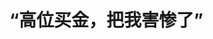<!DOCTYPE html>
<html lang="zh-CN">

<head>
    
<title>“高位买金，把我害惨了”_腾讯新闻</title>
<meta name="keywords" content="黄金,贵金属,国际金价,黄金价格,黄金期货,高位">
<meta name="description" content="今年以来，黄金总是重复以两种方式登上热搜：大涨与大跌。      尤其进入5月，这种趋势更为明显，屡创历史新高的金价开启了波动更为剧烈的过山车模式。过去两周内，国际金价逐渐跌破每盎司3500美元、3....">
<meta name="author" content="腾讯网">
<meta name="copyright" content="Copyright 1998 - 2025 Tencent. All Rights Reserved">
<meta property="og:type" content="news" />

<meta property="og:title" content="“高位买金，把我害惨了”_腾讯新闻" />
<meta property="og:description" content="今年以来，黄金总是重复以两种方式登上热搜：大涨与大跌。      尤其进入5月，这种趋势更为明显，屡创历史新高的金价开启了波动更为剧烈的过山车模式。过去两周内，国际金价逐渐跌破每盎司3500美元、3...." />
<meta property="og:url" content="https://news.qq.com/rain/a/20250527A04M0700" />
<meta property="og:image" content="https://inews.gtimg.com/news_ls/OIADRuTykvfiy-e-pLRYGTRbzkL2b-OG4hkf20PJPVsnEAA_640330/0" />
<meta property="article:author" content="中国新闻周刊" />
<meta property="article:published_time" content="2025-05-27 12:32:04" />
<meta property="category" content="finance" />

<meta name="baidu-site-verification" content="jJeIJ5X7pP" />
    <meta charset="utf-8" />
<meta http-equiv="X-UA-Compatible" content="IE=Edge" />
<meta name="viewport" content="width=device-width, initial-scale=1, shrink-to-fit=no" />
<link rel="dns-prefetch" href="mat1.gtimg.com">
<link rel="dns-prefetch" href="i.news.qq.com">
<link rel="shortcut icon" href="https://mat1.gtimg.com/qqcdn/qqindex2021/favicon.ico">
<script nomodule="true" src="https://mat1.gtimg.com/qqcdn/qqindex2021/common-static/20240515201444/core3-37-1.min.js"></script>
<script>
  try {
    if (!window.IntersectionObserver) {
      var observerScript = document.createElement('script');
      observerScript.src = "https://mat1.gtimg.com/qqcdn/qqindex2021/common-static/20241024141058/intersection-observer-polyfill.js";
      document.head.appendChild(observerScript);
    }
  } catch (error) {}
</script>

<script>
  try {
    if (!Element.prototype.scrollTo) {
      var scrollScript = document.createElement('script');
      scrollScript.src = "https://mat1.gtimg.com/qqcdn/qqindex2021/common-static/20241025153001/scroll-behavior-polyfill.js";
      document.head.appendChild(scrollScript);
    }
  } catch (error) {}
</script>
<script>
  try {
    if ('scrollRestoration' in window.history) {
      window.history.scrollRestoration = 'manual';
    }
    window.isPcClient = Boolean(window.electron) && (
      window.navigator.userAgent.indexOf('pc-client') > 0 ||
      window.navigator.userAgent.indexOf('TencentNews') > 0
    );
  } catch {}
</script>
<script>
  try {
    if (window.isPcClient) {
      var bodyStyle = document.createElement('style');
      bodyStyle.innerText = 'body{ zoom: 0.95 }';
      document.head.appendChild(bodyStyle);
    }
  } catch {}
</script>
<script>
  window.DATA = {"url":"https://view.inews.qq.com/a/20250527A04M0700","article_id":"20250527A04M0700","article_type":"0","title":"“高位买金，把我害惨了”","desc":"今年以来，黄金总是重复以两种方式登上热搜：大涨与大跌。      尤其进入5月，这种趋势更为明显，屡创历史新高的金价开启了波动更为剧烈的过山车模式。过去两周内，国际金价逐渐跌破每盎司3500美元、3....","iNewsRecommendLevel":1,"abstract":"今年以来，黄金总是重复以两种方式登上热搜：大涨与大跌。      尤其进入5月，这种趋势更为明显，屡创历史新高的金价开启了波动更为剧烈的过山车模式。过去两周内，国际金价逐渐跌破每盎司3500美元、3....","catalog1":"finance","ad_channel_sign":"finance","introduction":"","media":"中国新闻周刊","media_id":"5069188","pubtime":"2025-05-27 12:32:04","comment_id":"8415230415","political":0,"cmsId":"20250527A04M0700","cms_id":"20250527A04M0700","closeAllAd":0,"closeAllFavorite":false,"originContent":{"directory":{"ai_list":null,"enable":2,"list":null},"key_points_show":["今年以来，黄金价格波动剧烈，屡创历史新高，引发投资者热议。","4月份金价连创新高后，市场进入震荡期，部分投资者高位买金被套牢。","专家分析认为，黄金剧烈波动主要源于利多与利空因素之间的结构性矛盾和市场情绪的放大作用。","尽管短期金价承压，但中长期来看，黄金仍为高性价比的配置资产。","专家建议投资者以资产配置视角构建多元投资组合，合理分配黄金比例，注意仓位管理。"],"text":"\u003cdiv class=\"rich_media_content\"\u003e\u003c!--NO_AD_ERROR_5_1--\u003e\u003cp style=\"background-color: rgb(255, 255, 255); margin-bottom: 24px; margin-left: 0px; margin-right: 0px; margin-top: 0px; min-height: 1em; padding: 0px; text-align: justify\"\u003e\u003cspan style=\"letter-spacing: 0.544px\"\u003e\u003cspan style=\"font-size: 15px\"\u003e\u003cspan style=\"color: rgba(0, 0, 0, 0.9)\"\u003e\u003cspan style=\"background-color: rgb(255, 255, 255)\"\u003e今年以来，黄金总是重复以两种方式登上热搜：大涨与大跌。\u003c/span\u003e\u003c/span\u003e\u003c/span\u003e\u003c/span\u003e\u003c/p\u003e\u003cp style=\"background-color: rgb(255, 255, 255); margin-bottom: 24px; margin-left: 0px; margin-right: 0px; margin-top: 0px; min-height: 1em; padding: 0px; text-align: justify\"\u003e\u003cspan style=\"letter-spacing: 0.544px\"\u003e\u003cspan style=\"font-size: 15px\"\u003e\u003cspan style=\"color: rgba(0, 0, 0, 0.9)\"\u003e\u003cspan style=\"background-color: rgb(255, 255, 255)\"\u003e尤其进入5月，这种趋势更为明显，屡创历史新高的金价开启了波动更为剧烈的过山车模式。过去两周内，国际金价逐渐跌破每盎司3500美元、3400美元和3300美元关口。曾经一夜之间靠黄金“赚翻”的投资者，经此震荡纷纷感叹“亏麻了”。\u003c/span\u003e\u003c/span\u003e\u003c/span\u003e\u003c/span\u003e\u003c!--NO_AD_0--\u003e\u003c!--EOP_0--\u003e\u003c/p\u003e\u003c!--PARAGRAPH_0--\u003e\u003cp style=\"background-color: rgb(255, 255, 255); margin-bottom: 24px; margin-left: 0px; margin-right: 0px; margin-top: 0px; min-height: 1em; padding: 0px; text-align: justify\"\u003e\u003cspan style=\"letter-spacing: 0.544px\"\u003e\u003cspan style=\"font-size: 15px\"\u003e\u003cspan style=\"color: rgba(0, 0, 0, 0.9)\"\u003e\u003cspan style=\"background-color: rgb(255, 255, 255)\"\u003e而最近几天，黄金再次强势，5月21日国际金价再度飙涨突破3350美元/盎司，为5月9日以来首次。之后几日，金价震荡反复争夺3300美元关口。5月27日，最新国际金价暂报3349.58美元/盎司。\u003c/span\u003e\u003c/span\u003e\u003c/span\u003e\u003c/span\u003e\u003c/p\u003e\u003cp style=\"background-color: rgb(255, 255, 255); margin-bottom: 24px; margin-left: 0px; margin-right: 0px; margin-top: 0px; min-height: 1em; padding: 0px; text-align: justify\"\u003e\u003cspan style=\"letter-spacing: 0.544px\"\u003e\u003cspan style=\"font-size: 15px\"\u003e\u003cspan style=\"color: rgba(0, 0, 0, 0.9)\"\u003e\u003cspan style=\"background-color: rgb(255, 255, 255)\"\u003e剧震的黄金，还能再涨回来吗？\u003c/span\u003e\u003c/span\u003e\u003c/span\u003e\u003c/span\u003e\u003c/p\u003e\u003csection style=\"background-color: rgb(255, 255, 255); color: rgba(0, 0, 0, 0.9); font-size: 17px; letter-spacing: 0.544px; margin: 0px; max-width: 100%; outline: 0px; padding: 0px; text-align: center\" data-exeditor-arbitrary-box=\"image-box\"\u003e\u003c!--IMG_0--\u003e\u003c/section\u003e\u003cp style=\"background-color: rgb(255, 255, 255); margin-bottom: 24px; margin-left: 0px; margin-right: 0px; margin-top: 0px; min-height: 1em; padding: 0px; text-align: center\"\u003e\u003cspan style=\"letter-spacing: 0.544px\"\u003e\u003cspan style=\"font-size: 12px\"\u003e\u003cspan style=\"color: rgb(136, 136, 136)\"\u003e\u003cspan style=\"background-color: rgb(255, 255, 255)\"\u003e图/图虫创意\u003c/span\u003e\u003c/span\u003e\u003c/span\u003e\u003c/span\u003e\u003c/p\u003e\u003cp style=\"background-color: rgb(255, 255, 255); margin-bottom: 24px; margin-left: 0px; margin-right: 0px; margin-top: 0px; min-height: 1em; padding: 0px; text-align: center\"\u003e\u003cspan style=\"letter-spacing: 0.544px\"\u003e\u003cspan style=\"font-size: 17px\"\u003e\u003cstrong\u003e\u003cspan style=\"color: rgb(7, 59, 109)\"\u003e\u003cspan style=\"background-color: rgb(255, 255, 255)\"\u003e避险变风险，有人亏麻了\u003c/span\u003e\u003c/span\u003e\u003c/strong\u003e\u003c/span\u003e\u003c/span\u003e\u003c/p\u003e\u003cp style=\"background-color: rgb(255, 255, 255); margin-bottom: 24px; margin-left: 0px; margin-right: 0px; margin-top: 0px; min-height: 1em; padding: 0px; text-align: justify\"\u003e\u003cspan style=\"letter-spacing: 0.544px\"\u003e\u003cspan style=\"font-size: 15px\"\u003e\u003cspan style=\"color: rgba(0, 0, 0, 0.9)\"\u003e\u003cspan style=\"background-color: rgb(255, 255, 255)\"\u003e“怎么也没想到，在黄金最热时追高，却被套牢了。”\u003c/span\u003e\u003c/span\u003e\u003c/span\u003e\u003c/span\u003e\u003c/p\u003e\u003cp style=\"background-color: rgb(255, 255, 255); margin-bottom: 24px; margin-left: 0px; margin-right: 0px; margin-top: 0px; min-height: 1em; padding: 0px; text-align: justify\"\u003e\u003cspan style=\"letter-spacing: 0.544px\"\u003e\u003cspan style=\"font-size: 15px\"\u003e\u003cspan style=\"color: rgba(0, 0, 0, 0.9)\"\u003e\u003cspan style=\"background-color: rgb(255, 255, 255)\"\u003e李成从去年3月“黄金热”行情启动时开始投资黄金，见证了黄金市场一步步走向大热的全过程。这期间，他有过530元/克买入、610元/克卖出，以及740元/克买入、790元/克卖出的两笔收益还算不错的黄金交易。\u003c/span\u003e\u003c/span\u003e\u003c/span\u003e\u003c/span\u003e\u003c!--NO_AD_1--\u003e\u003c!--EOP_1--\u003e\u003c/p\u003e\u003c!--PARAGRAPH_1--\u003e\u003cp style=\"background-color: rgb(255, 255, 255); margin-bottom: 24px; margin-left: 0px; margin-right: 0px; margin-top: 0px; min-height: 1em; padding: 0px; text-align: justify\"\u003e\u003cspan style=\"letter-spacing: 0.544px\"\u003e\u003cspan style=\"font-size: 15px\"\u003e\u003cspan style=\"color: rgba(0, 0, 0, 0.9)\"\u003e\u003cspan style=\"background-color: rgb(255, 255, 255)\"\u003e而4月份金价连创新高的疯狂，吸引了众多高位入场或加仓的投资者。本来还在犹豫观望的李成，眼瞅着4月20日以来黄金接连冲高，自己也跟着上头了。\u003c/span\u003e\u003c/span\u003e\u003c/span\u003e\u003c/span\u003e\u003c/p\u003e\u003cp style=\"background-color: rgb(255, 255, 255); margin-bottom: 24px; margin-left: 0px; margin-right: 0px; margin-top: 0px; min-height: 1em; padding: 0px; text-align: justify\"\u003e\u003cspan style=\"letter-spacing: 0.544px\"\u003e\u003cspan style=\"font-size: 15px\"\u003e\u003cspan style=\"color: rgba(0, 0, 0, 0.9)\"\u003e\u003cspan style=\"background-color: rgb(255, 255, 255)\"\u003e最后，国际金价突破3500美元/盎司的消息“推”了他一把，李成以840元/克的价格在某银行购入了100克积存金产品。\u003c/span\u003e\u003c/span\u003e\u003c/span\u003e\u003c/span\u003e\u003c/p\u003e\u003cp style=\"background-color: rgb(255, 255, 255); margin-bottom: 24px; margin-left: 0px; margin-right: 0px; margin-top: 0px; min-height: 1em; padding: 0px; text-align: justify\"\u003e\u003cspan style=\"letter-spacing: 0.544px\"\u003e\u003cspan style=\"font-size: 15px\"\u003e\u003cspan style=\"color: rgba(0, 0, 0, 0.9)\"\u003e\u003cspan style=\"background-color: rgb(255, 255, 255)\"\u003e本来期待在行情最热之时再次大赚一笔的李成，却怎么也没想到高点加仓黄金可能成为他2025年以来最后悔的一个决定。\u003c/span\u003e\u003c/span\u003e\u003c/span\u003e\u003c/span\u003e\u003c/p\u003e\u003cp style=\"background-color: rgb(255, 255, 255); margin-bottom: 24px; margin-left: 0px; margin-right: 0px; margin-top: 0px; min-height: 1em; padding: 0px; text-align: justify\"\u003e\u003cspan style=\"letter-spacing: 0.544px\"\u003e\u003cspan style=\"font-size: 15px\"\u003e\u003cspan style=\"color: rgba(0, 0, 0, 0.9)\"\u003e\u003cspan style=\"background-color: rgb(255, 255, 255)\"\u003e4月22日，国际金价突破3500美元/盎司关口、沪金期货突破822元/克之后，便开始了胶着的震荡期。5月7日，金价开启下跌通道。5月12日、14日接连跳水，两日跌幅均超2%。5月14日晚，现货黄金向下跌破3180美元/盎司，创4月15日以来的新低。\u003c/span\u003e\u003c/span\u003e\u003c/span\u003e\u003c/span\u003e\u003c!--NO_AD_2--\u003e\u003c!--EOP_2--\u003e\u003c/p\u003e\u003c!--PARAGRAPH_2--\u003e\u003cp style=\"background-color: rgb(255, 255, 255); margin-bottom: 24px; margin-left: 0px; margin-right: 0px; margin-top: 0px; min-height: 1em; padding: 0px; text-align: justify\"\u003e\u003cspan style=\"letter-spacing: 0.544px\"\u003e\u003cspan style=\"font-size: 15px\"\u003e\u003cspan style=\"color: rgba(0, 0, 0, 0.9)\"\u003e\u003cspan style=\"background-color: rgb(255, 255, 255)\"\u003e这意味着，国际金价的回撤幅度一度超过了11%。\u003c/span\u003e\u003c/span\u003e\u003c/span\u003e\u003c/span\u003e\u003c/p\u003e\u003csection style=\"background-color: rgb(255, 255, 255); color: rgba(0, 0, 0, 0.9); font-size: 17px; letter-spacing: 0.544px; margin: 0px; max-width: 100%; outline: 0px; padding: 0px; text-align: center\" data-exeditor-arbitrary-box=\"image-box\"\u003e\u003c!--IMG_1--\u003e\u003c/section\u003e\u003cp style=\"background-color: rgb(255, 255, 255); margin-bottom: 24px; margin-left: 0px; margin-right: 0px; margin-top: 0px; min-height: 1em; padding: 0px; text-align: center\"\u003e\u003cspan style=\"letter-spacing: 0.544px\"\u003e\u003cspan style=\"font-size: 12px\"\u003e\u003cspan style=\"color: rgb(136, 136, 136)\"\u003e\u003cspan style=\"background-color: rgb(255, 255, 255)\"\u003e不到一个月，沪金期货跌幅近100元。图/上海黄金交易所\u003c/span\u003e\u003c/span\u003e\u003c/span\u003e\u003c/span\u003e\u003c/p\u003e\u003cp style=\"background-color: rgb(255, 255, 255); margin-bottom: 24px; margin-left: 0px; margin-right: 0px; margin-top: 0px; min-height: 1em; padding: 0px; text-align: justify\"\u003e\u003cspan style=\"letter-spacing: 0.544px\"\u003e\u003cspan style=\"font-size: 15px\"\u003e\u003cspan style=\"color: rgba(0, 0, 0, 0.9)\"\u003e\u003cspan style=\"background-color: rgb(255, 255, 255)\"\u003e回顾近两年的金价走势，金价的回调幅度通常稳定在5%～10%的区间。目前，金价从前期高点回撤的幅度已经超过这一历史回调区间的上限。\u003c/span\u003e\u003c/span\u003e\u003c/span\u003e\u003c/span\u003e\u003c/p\u003e\u003cp style=\"background-color: rgb(255, 255, 255); margin-bottom: 24px; margin-left: 0px; margin-right: 0px; margin-top: 0px; min-height: 1em; padding: 0px; text-align: justify\"\u003e\u003cspan style=\"letter-spacing: 0.544px\"\u003e\u003cspan style=\"font-size: 15px\"\u003e\u003cspan style=\"color: rgba(0, 0, 0, 0.9)\"\u003e\u003cspan style=\"background-color: rgb(255, 255, 255)\"\u003e当积存金金价每克从840元跌到750元，李成一下子亏掉了一个月的工资，5月14日成为他自我怀疑的至暗时刻：“重仓黄金之后，每天的心情都像玩跳楼机，高位买金真的把我害惨了。”\u003c/span\u003e\u003c/span\u003e\u003c/span\u003e\u003c/span\u003e\u003c/p\u003e\u003cp style=\"background-color: rgb(255, 255, 255); margin-bottom: 24px; margin-left: 0px; margin-right: 0px; margin-top: 0px; min-height: 1em; padding: 0px; text-align: justify\"\u003e\u003cspan style=\"letter-spacing: 0.544px\"\u003e\u003cspan style=\"font-size: 15px\"\u003e\u003cspan style=\"color: rgba(0, 0, 0, 0.9)\"\u003e\u003cspan style=\"background-color: rgb(255, 255, 255)\"\u003e虽然近日金价有所反弹，但国际金价还在3300美元关口附近反复，李成想要回本仍需等待。\u003c/span\u003e\u003c/span\u003e\u003c/span\u003e\u003c/span\u003e\u003c/p\u003e\u003cp style=\"background-color: rgb(255, 255, 255); margin-bottom: 24px; margin-left: 0px; margin-right: 0px; margin-top: 0px; min-height: 1em; padding: 0px; text-align: justify\"\u003e\u003cspan style=\"letter-spacing: 0.544px\"\u003e\u003cspan style=\"font-size: 15px\"\u003e\u003cspan style=\"color: rgba(0, 0, 0, 0.9)\"\u003e\u003cspan style=\"background-color: rgb(255, 255, 255)\"\u003e2025年4月25日，黄金ETF波动率一度升至2020年以来的93%分位数水平，远超2008年以来的85%分位数水平。\u003c/span\u003e\u003c/span\u003e\u003c/span\u003e\u003c/span\u003e\u003c/p\u003e\u003cp style=\"background-color: rgb(255, 255, 255); margin-bottom: 24px; margin-left: 0px; margin-right: 0px; margin-top: 0px; min-height: 1em; padding: 0px; text-align: justify\"\u003e\u003cspan style=\"letter-spacing: 0.544px\"\u003e\u003cspan style=\"font-size: 15px\"\u003e\u003cspan style=\"color: rgba(0, 0, 0, 0.9)\"\u003e\u003cspan style=\"background-color: rgb(255, 255, 255)\"\u003e这意味着，黄金已经从名义上的“避险资产”，变成了实质上的“风险资产”。\u003c/span\u003e\u003c/span\u003e\u003c/span\u003e\u003c/span\u003e\u003c/p\u003e\u003cp style=\"background-color: rgb(255, 255, 255); margin-bottom: 24px; margin-left: 0px; margin-right: 0px; margin-top: 0px; min-height: 1em; padding: 0px; text-align: center\"\u003e\u003cspan style=\"letter-spacing: 0.544px\"\u003e\u003cspan style=\"font-size: 17px\"\u003e\u003cstrong\u003e\u003cspan style=\"color: rgb(7, 59, 109)\"\u003e\u003cspan style=\"background-color: rgb(255, 255, 255)\"\u003e为何剧震？\u003c/span\u003e\u003c/span\u003e\u003c/strong\u003e\u003c/span\u003e\u003c/span\u003e\u003c/p\u003e\u003cp style=\"background-color: rgb(255, 255, 255); margin-bottom: 24px; margin-left: 0px; margin-right: 0px; margin-top: 0px; min-height: 1em; padding: 0px; text-align: justify\"\u003e\u003cspan style=\"letter-spacing: 0.544px\"\u003e\u003cspan style=\"font-size: 15px\"\u003e\u003cspan style=\"color: rgba(0, 0, 0, 0.9)\"\u003e\u003cspan style=\"background-color: rgb(255, 255, 255)\"\u003e令众多投资者不解的是，如此激烈的黄金振幅几乎见所未见。\u003c/span\u003e\u003c/span\u003e\u003c/span\u003e\u003c/span\u003e\u003c/p\u003e\u003cp style=\"background-color: rgb(255, 255, 255); margin-bottom: 24px; margin-left: 0px; margin-right: 0px; margin-top: 0px; min-height: 1em; padding: 0px; text-align: justify\"\u003e\u003cspan style=\"letter-spacing: 0.544px\"\u003e\u003cspan style=\"font-size: 15px\"\u003e\u003cspan style=\"color: rgba(0, 0, 0, 0.9)\"\u003e\u003cspan style=\"background-color: rgb(255, 255, 255)\"\u003e中国（香港）金融衍生品投资研究院院长王红英告诉中国新闻周刊，近期黄金出现巨大震荡行情，主要源于影响黄金价格的利多与利空因素之间的结构性矛盾，以及市场情绪的放大作用。\u003c/span\u003e\u003c/span\u003e\u003c/span\u003e\u003c/span\u003e\u003c/p\u003e\u003cp style=\"background-color: rgb(255, 255, 255); margin-bottom: 24px; margin-left: 0px; margin-right: 0px; margin-top: 0px; min-height: 1em; padding: 0px; text-align: justify\"\u003e\u003cspan style=\"letter-spacing: 0.544px\"\u003e\u003cspan style=\"font-size: 15px\"\u003e\u003cspan style=\"color: rgba(0, 0, 0, 0.9)\"\u003e\u003cspan style=\"background-color: rgb(255, 255, 255)\"\u003e“黄金价格受到国际经济形势变化、主要货币走势、地缘政治摩擦等多重因素影响，短期内多重因素的博弈导致黄金价格经历了暴涨暴跌的剧烈波动。”王红英说道。\u003c/span\u003e\u003c/span\u003e\u003c/span\u003e\u003c/span\u003e\u003c/p\u003e\u003cp style=\"background-color: rgb(255, 255, 255); margin-bottom: 24px; margin-left: 0px; margin-right: 0px; margin-top: 0px; min-height: 1em; padding: 0px; text-align: justify\"\u003e\u003cspan style=\"letter-spacing: 0.544px\"\u003e\u003cspan style=\"font-size: 15px\"\u003e\u003cspan style=\"color: rgba(0, 0, 0, 0.9)\"\u003e\u003cspan style=\"background-color: rgb(255, 255, 255)\"\u003e花旗在研报中明确表示，此轮金价从最高点下调的核心原因在于全球关税谈判取得突破性进展。报告强调：“此前推动金价上涨的关键因素——关税担忧正在明显缓解，这直接导致黄金市场进入阶段性盘整。”\u003c/span\u003e\u003c/span\u003e\u003c/span\u003e\u003c/span\u003e\u003c/p\u003e\u003cp style=\"background-color: rgb(255, 255, 255); margin-bottom: 24px; margin-left: 0px; margin-right: 0px; margin-top: 0px; min-height: 1em; padding: 0px; text-align: justify\"\u003e\u003cspan style=\"letter-spacing: 0.544px\"\u003e\u003cspan style=\"font-size: 15px\"\u003e\u003cspan style=\"color: rgba(0, 0, 0, 0.9)\"\u003e\u003cspan style=\"background-color: rgb(255, 255, 255)\"\u003e招商期货金融衍生品主管徐世伟从交易角度对中国新闻周刊进一步分析，金价站上高位后，震荡较大属于正常现象，直接原因在于大资金涌入造成了更大波动性。\u003c/span\u003e\u003c/span\u003e\u003c/span\u003e\u003c/span\u003e\u003c/p\u003e\u003cp style=\"background-color: rgb(255, 255, 255); margin-bottom: 24px; margin-left: 0px; margin-right: 0px; margin-top: 0px; min-height: 1em; padding: 0px; text-align: justify\"\u003e\u003cspan style=\"letter-spacing: 0.544px\"\u003e\u003cspan style=\"font-size: 15px\"\u003e\u003cspan style=\"color: rgba(0, 0, 0, 0.9)\"\u003e\u003cspan style=\"background-color: rgb(255, 255, 255)\"\u003e世界黄金协会4月30日发布的2025年一季度《全球黄金需求趋势报告》显示，一季度全球黄金投资需求量为551.9吨，同比大增170%。\u003c/span\u003e\u003c/span\u003e\u003c/span\u003e\u003c/span\u003e\u003c/p\u003e\u003cp style=\"background-color: rgb(255, 255, 255); margin-bottom: 24px; margin-left: 0px; margin-right: 0px; margin-top: 0px; min-height: 1em; padding: 0px; text-align: justify\"\u003e\u003cspan style=\"letter-spacing: 0.544px\"\u003e\u003cspan style=\"font-size: 15px\"\u003e\u003cspan style=\"color: rgba(0, 0, 0, 0.9)\"\u003e\u003cspan style=\"background-color: rgb(255, 255, 255)\"\u003e进入4月黄金投资势头更甚。短期内黄金的超买状态也引发了金价的技术性调整——CFTC数据显示，4月黄金非商业净多头头寸达到了历史峰值38.2万手，较五年均值高出47%。\u003c/span\u003e\u003c/span\u003e\u003c/span\u003e\u003c/span\u003e\u003c/p\u003e\u003cp style=\"background-color: rgb(255, 255, 255); margin-bottom: 24px; margin-left: 0px; margin-right: 0px; margin-top: 0px; min-height: 1em; padding: 0px; text-align: justify\"\u003e\u003cspan style=\"letter-spacing: 0.544px\"\u003e\u003cspan style=\"font-size: 15px\"\u003e\u003cspan style=\"color: rgba(0, 0, 0, 0.9)\"\u003e\u003cspan style=\"background-color: rgb(255, 255, 255)\"\u003e“尤其是当市场参与者都在追逐利润时，市场上涨会吸引更多资金进入，价格进一步上升；但一旦出现利空因素（如中美谈判进展或其他意外事件），价格回调就可能导致大量止损盘，造成获利了结后的离场，造成下跌甚至踩踏。”徐世伟说道。\u003c/span\u003e\u003c/span\u003e\u003c/span\u003e\u003c/span\u003e\u003c!--NO_AD_3--\u003e\u003c!--EOP_3--\u003e\u003c/p\u003e\u003c!--PARAGRAPH_3--\u003e\u003cp style=\"background-color: rgb(255, 255, 255); margin-bottom: 24px; margin-left: 0px; margin-right: 0px; margin-top: 0px; min-height: 1em; padding: 0px; text-align: justify\"\u003e\u003cspan style=\"letter-spacing: 0.544px\"\u003e\u003cspan style=\"font-size: 15px\"\u003e\u003cspan style=\"color: rgba(0, 0, 0, 0.9)\"\u003e\u003cspan style=\"background-color: rgb(255, 255, 255)\"\u003e更重要的是，金价与避险情绪高度相关。而当前国际局势高度复杂且动荡，并非固定周期事件，这些“黑天鹅”事件都是难以预测的不可控变量。\u003c/span\u003e\u003c/span\u003e\u003c/span\u003e\u003c/span\u003e\u003c/p\u003e\u003cp style=\"background-color: rgb(255, 255, 255); margin-bottom: 24px; margin-left: 0px; margin-right: 0px; margin-top: 0px; min-height: 1em; padding: 0px; text-align: center\"\u003e\u003cspan style=\"letter-spacing: 0.544px\"\u003e\u003cspan style=\"font-size: 17px\"\u003e\u003cstrong\u003e\u003cspan style=\"color: rgb(7, 59, 109)\"\u003e\u003cspan style=\"background-color: rgb(255, 255, 255)\"\u003e跌回去还是涨回来？\u003c/span\u003e\u003c/span\u003e\u003c/strong\u003e\u003c/span\u003e\u003c/span\u003e\u003c/p\u003e\u003cp style=\"background-color: rgb(255, 255, 255); margin-bottom: 24px; margin-left: 0px; margin-right: 0px; margin-top: 0px; min-height: 1em; padding: 0px; text-align: justify\"\u003e\u003cspan style=\"letter-spacing: 0.544px\"\u003e\u003cspan style=\"font-size: 15px\"\u003e\u003cspan style=\"color: rgba(0, 0, 0, 0.9)\"\u003e\u003cspan style=\"background-color: rgb(255, 255, 255)\"\u003e回首过去三年黄金里程碑式的牛市，金价越涨越快、越涨越猛——每盎司金价从2000美元到2500美元耗时1466天，从2500美元到3000美元耗时207天，从3000美元到3500美元仅耗时35天。\u003c/span\u003e\u003c/span\u003e\u003c/span\u003e\u003c/span\u003e\u003c/p\u003e\u003cp style=\"background-color: rgb(255, 255, 255); margin-bottom: 24px; margin-left: 0px; margin-right: 0px; margin-top: 0px; min-height: 1em; padding: 0px; text-align: justify\"\u003e\u003cspan style=\"letter-spacing: 0.544px\"\u003e\u003cspan style=\"font-size: 15px\"\u003e\u003cspan style=\"color: rgba(0, 0, 0, 0.9)\"\u003e\u003cspan style=\"background-color: rgb(255, 255, 255)\"\u003e金价冲高回落的当下，投资者更关注的是：高金价是否真的能站住脚？换句话说，从历史高位下落的黄金，还能再涨回来吗？\u003c/span\u003e\u003c/span\u003e\u003c/span\u003e\u003c/span\u003e\u003c/p\u003e\u003cp style=\"background-color: rgb(255, 255, 255); margin-bottom: 24px; margin-left: 0px; margin-right: 0px; margin-top: 0px; min-height: 1em; padding: 0px; text-align: justify\"\u003e\u003cspan style=\"letter-spacing: 0.544px\"\u003e\u003cspan style=\"font-size: 15px\"\u003e\u003cspan style=\"color: rgba(0, 0, 0, 0.9)\"\u003e\u003cspan style=\"background-color: rgb(255, 255, 255)\"\u003e虽然近期震荡频繁，但黄金仍是各机构当前最为关注的资产之一，看多仍是主流。\u003c/span\u003e\u003c/span\u003e\u003c/span\u003e\u003c/span\u003e\u003c/p\u003e\u003cp style=\"background-color: rgb(255, 255, 255); margin-bottom: 24px; margin-left: 0px; margin-right: 0px; margin-top: 0px; min-height: 1em; padding: 0px; text-align: justify\"\u003e\u003cspan style=\"letter-spacing: 0.544px\"\u003e\u003cspan style=\"font-size: 15px\"\u003e\u003cspan style=\"color: rgba(0, 0, 0, 0.9)\"\u003e\u003cspan style=\"background-color: rgb(255, 255, 255)\"\u003e不少机构解读称，短期金价承压受多重因素影响，博弈难度加大，但中长期来看，黄金仍为高性价比的配置资产；更有较为乐观的机构称，黄金价格有望在阶段性回调后维持长期上涨趋势。\u003c/span\u003e\u003c/span\u003e\u003c/span\u003e\u003c/span\u003e\u003c/p\u003e\u003cp style=\"background-color: rgb(255, 255, 255); margin-bottom: 24px; margin-left: 0px; margin-right: 0px; margin-top: 0px; min-height: 1em; padding: 0px; text-align: justify\"\u003e\u003cspan style=\"letter-spacing: 0.544px\"\u003e\u003cspan style=\"font-size: 15px\"\u003e\u003cspan style=\"color: rgba(0, 0, 0, 0.9)\"\u003e\u003cspan style=\"background-color: rgb(255, 255, 255)\"\u003e徐世伟直言，本轮黄金牛市的逻辑与过往相比发生明显变化，核心驱动因素正在于“去美元化”背景下的央行购金。\u003c/span\u003e\u003c/span\u003e\u003c/span\u003e\u003c/span\u003e\u003c/p\u003e\u003cp style=\"background-color: rgb(255, 255, 255); margin-bottom: 24px; margin-left: 0px; margin-right: 0px; margin-top: 0px; min-height: 1em; padding: 0px; text-align: justify\"\u003e\u003cspan style=\"letter-spacing: 0.544px\"\u003e\u003cspan style=\"font-size: 15px\"\u003e\u003cspan style=\"color: rgba(0, 0, 0, 0.9)\"\u003e\u003cspan style=\"background-color: rgb(255, 255, 255)\"\u003e全球市场对美国经济前景存疑，尤其是美国债务问题，这让美元的吸引力逐渐下降。各国央行将美元在其外汇储备中的占比从2001年的71.5%降至2024年的57.8%，转而不断增持黄金。\u003c/span\u003e\u003c/span\u003e\u003c/span\u003e\u003c/span\u003e\u003c/p\u003e\u003cp style=\"background-color: rgb(255, 255, 255); margin-bottom: 24px; margin-left: 0px; margin-right: 0px; margin-top: 0px; min-height: 1em; padding: 0px; text-align: justify\"\u003e\u003cspan style=\"letter-spacing: 0.544px\"\u003e\u003cspan style=\"font-size: 15px\"\u003e\u003cspan style=\"color: rgba(0, 0, 0, 0.9)\"\u003e\u003cspan style=\"background-color: rgb(255, 255, 255)\"\u003e世界黄金协会数据统计，2025年一季度全球央行净购金量达244吨。中国央行购金方面，国家外汇管理局5月7日公布的数据显示，截至4月末黄金储备7377万盎司，环比增加7万盎司，为连续6个月增持。\u003c/span\u003e\u003c/span\u003e\u003c/span\u003e\u003c/span\u003e\u003c/p\u003e\u003cp style=\"background-color: rgb(255, 255, 255); margin-bottom: 24px; margin-left: 0px; margin-right: 0px; margin-top: 0px; min-height: 1em; padding: 0px; text-align: justify\"\u003e\u003cspan style=\"letter-spacing: 0.544px\"\u003e\u003cspan style=\"font-size: 15px\"\u003e\u003cspan style=\"color: rgba(0, 0, 0, 0.9)\"\u003e\u003cspan style=\"background-color: rgb(255, 255, 255)\"\u003e央行作为超级买家的大手笔购金，不仅从供需角度增厚了买盘，更释放出“黄金是硬通货”的信号，反过来刺激市场的黄金投资需求。\u003c/span\u003e\u003c/span\u003e\u003c/span\u003e\u003c/span\u003e\u003c/p\u003e\u003cp style=\"background-color: rgb(255, 255, 255); margin-bottom: 24px; margin-left: 0px; margin-right: 0px; margin-top: 0px; min-height: 1em; padding: 0px; text-align: justify\"\u003e\u003cspan style=\"letter-spacing: 0.544px\"\u003e\u003cspan style=\"font-size: 15px\"\u003e\u003cspan style=\"color: rgba(0, 0, 0, 0.9)\"\u003e\u003cspan style=\"background-color: rgb(255, 255, 255)\"\u003e黄金的身份重心也开始悄然变化，成为重要的替代货币资产。\u003c/span\u003e\u003c/span\u003e\u003c/span\u003e\u003c/span\u003e\u003c/p\u003e\u003cp style=\"background-color: rgb(255, 255, 255); margin-bottom: 24px; margin-left: 0px; margin-right: 0px; margin-top: 0px; min-height: 1em; padding: 0px; text-align: justify\"\u003e\u003cspan style=\"letter-spacing: 0.544px\"\u003e\u003cspan style=\"font-size: 15px\"\u003e\u003cspan style=\"color: rgba(0, 0, 0, 0.9)\"\u003e\u003cspan style=\"background-color: rgb(255, 255, 255)\"\u003e2024年四季度，美国贸易政策不确定性指数（TPU）飙升，其与金价的滚动相关性也在上升，对不确定性的避险需求阶段性成为黄金定价的主导。\u003c/span\u003e\u003c/span\u003e\u003c/span\u003e\u003c/span\u003e\u003c/p\u003e\u003cp style=\"background-color: rgb(255, 255, 255); margin-bottom: 24px; margin-left: 0px; margin-right: 0px; margin-top: 0px; min-height: 1em; padding: 0px; text-align: justify\"\u003e\u003cspan style=\"letter-spacing: 0.544px\"\u003e\u003cspan style=\"font-size: 15px\"\u003e\u003cspan style=\"color: rgba(0, 0, 0, 0.9)\"\u003e\u003cspan style=\"background-color: rgb(255, 255, 255)\"\u003e基于此，王红英指出，抛开短期波动，金价疯狂的底层逻辑，仍是全球经济发展过程中积累的矛盾。全球债务高企、美元贬值以及地缘政治对抗等因素，仍然支撑黄金价格在中长期维持上涨趋势。\u003c/span\u003e\u003c/span\u003e\u003c/span\u003e\u003c/span\u003e\u003c/p\u003e\u003cp style=\"background-color: rgb(255, 255, 255); margin-bottom: 24px; margin-left: 0px; margin-right: 0px; margin-top: 0px; min-height: 1em; padding: 0px; text-align: justify\"\u003e\u003cspan style=\"letter-spacing: 0.544px\"\u003e\u003cspan style=\"font-size: 15px\"\u003e\u003cspan style=\"color: rgba(0, 0, 0, 0.9)\"\u003e\u003cspan style=\"background-color: rgb(255, 255, 255)\"\u003e但这并不意味着黄金价格稳了。高金价带来的巨大波动，让黄金投资充满挑战。\u003c/span\u003e\u003c/span\u003e\u003c/span\u003e\u003c/span\u003e\u003c/p\u003e\u003cp style=\"background-color: rgb(255, 255, 255); margin-bottom: 24px; margin-left: 0px; margin-right: 0px; margin-top: 0px; min-height: 1em; padding: 0px; text-align: justify\"\u003e\u003cspan style=\"letter-spacing: 0.544px\"\u003e\u003cspan style=\"font-size: 15px\"\u003e\u003cspan style=\"color: rgba(0, 0, 0, 0.9)\"\u003e\u003cspan style=\"background-color: rgb(255, 255, 255)\"\u003e虽然看多黄金的长期支撑很清晰，但无论是全球贸易谈判进展、央行购金速度、地缘局势变化，还是美联储货币政策等与去美元化息息相关的政策都有着高度的不确定性。\u003c/span\u003e\u003c/span\u003e\u003c/span\u003e\u003c/span\u003e\u003c/p\u003e\u003cp style=\"background-color: rgb(255, 255, 255); margin-bottom: 24px; margin-left: 0px; margin-right: 0px; margin-top: 0px; min-height: 1em; padding: 0px; text-align: justify\"\u003e\u003cspan style=\"letter-spacing: 0.544px\"\u003e\u003cspan style=\"font-size: 15px\"\u003e\u003cspan style=\"color: rgba(0, 0, 0, 0.9)\"\u003e\u003cspan style=\"background-color: rgb(255, 255, 255)\"\u003e欧洲央行也罕见提示黄金风险。其近期发布的一份研究报告指出，在地缘政治压力加剧的背景下，黄金市场在极端情况下可能成为威胁欧元区金融稳定的“隐形风险源”。\u003c/span\u003e\u003c/span\u003e\u003c/span\u003e\u003c/span\u003e\u003c/p\u003e\u003cp style=\"background-color: rgb(255, 255, 255); margin-bottom: 24px; margin-left: 0px; margin-right: 0px; margin-top: 0px; min-height: 1em; padding: 0px; text-align: justify\"\u003e\u003cspan style=\"letter-spacing: 0.544px\"\u003e\u003cspan style=\"font-size: 15px\"\u003e\u003cspan style=\"color: rgba(0, 0, 0, 0.9)\"\u003e\u003cspan style=\"background-color: rgb(255, 255, 255)\"\u003e大陆期货就指出，今年来黄金盘面持续上行，到4月高点涨幅达到35%，因此短期在宏观利空下阶段性调整幅度较大；东吴期货亦直言“短期市场波动加大，黄金仍需注意回调风险”。\u003c/span\u003e\u003c/span\u003e\u003c/span\u003e\u003c/span\u003e\u003c/p\u003e\u003cp style=\"background-color: rgb(255, 255, 255); margin-bottom: 24px; margin-left: 0px; margin-right: 0px; margin-top: 0px; min-height: 1em; padding: 0px; text-align: justify\"\u003e\u003cspan style=\"letter-spacing: 0.544px\"\u003e\u003cspan style=\"font-size: 15px\"\u003e\u003cspan style=\"color: rgba(0, 0, 0, 0.9)\"\u003e\u003cspan style=\"background-color: rgb(255, 255, 255)\"\u003e王红英提醒，拉长时间维度，作为多元化配置的核心资产，黄金仍有一定的投资价值；但短期需警惕由于政策预期反复和经济数据影响下的技术性回调。对于中长期看涨的投资者，建议选择稳健的投资方式，如购买金条或黄金ETF，而避免使用期货、期权等高杠杆的交易方式。\u003c/span\u003e\u003c/span\u003e\u003c/span\u003e\u003c/span\u003e\u003c!--NO_AD_4--\u003e\u003c!--EOP_4--\u003e\u003c/p\u003e\u003c!--PARAGRAPH_4--\u003e\u003cp style=\"background-color: rgb(255, 255, 255); margin-bottom: 24px; margin-left: 0px; margin-right: 0px; margin-top: 0px; min-height: 1em; padding: 0px; text-align: justify\"\u003e\u003cspan style=\"letter-spacing: 0.544px\"\u003e\u003cspan style=\"font-size: 15px\"\u003e\u003cspan style=\"color: rgba(0, 0, 0, 0.9)\"\u003e\u003cspan style=\"background-color: rgb(255, 255, 255)\"\u003e“作为普通投资者，当下投资黄金更要尽量摆脱‘赌涨跌’的心态，应该以资产配置的视角来构建多元投资组合，合理分配黄金比例。注意仓位管理，应该在风险可控的情况下进行黄金交易。”徐世伟说道。\u003c/span\u003e\u003c/span\u003e\u003c/span\u003e\u003c/span\u003e\u003c/p\u003e\u003cp style=\"background-color: rgb(255, 255, 255); margin-bottom: 24px; margin-left: 0px; margin-right: 0px; margin-top: 0px; min-height: 1em; padding: 0px; text-align: justify\"\u003e\u003cspan style=\"letter-spacing: 0.034em\"\u003e\u003cspan style=\"font-size: 12px\"\u003e\u003cspan style=\"color: rgb(136, 136, 136)\"\u003e\u003cspan style=\"background-color: rgb(255, 255, 255)\"\u003e（本文不做任何投资建议）\u003c/span\u003e\u003c/span\u003e\u003c/span\u003e\u003c/span\u003e\u003c/p\u003e\u003cp style=\"background-color: rgb(255, 255, 255); margin-bottom: 0px; margin-left: 0px; margin-right: 0px; margin-top: 0px; min-height: 1em; padding: 0px; text-align: justify\"\u003e\u003cspan style=\"letter-spacing: 0.544px\"\u003e\u003cspan style=\"font-size: 12px\"\u003e\u003cspan style=\"color: rgb(136, 136, 136)\"\u003e\u003cspan style=\"background-color: rgb(255, 255, 255)\"\u003e参考资料\u003c/span\u003e\u003c/span\u003e\u003c/span\u003e\u003c/span\u003e\u003c/p\u003e\u003cp style=\"background-color: rgb(255, 255, 255); margin-bottom: 0px; margin-left: 0px; margin-right: 0px; margin-top: 0px; min-height: 1em; padding: 0px; text-align: justify\"\u003e\u003cspan style=\"letter-spacing: 0.544px\"\u003e\u003cspan style=\"font-size: 12px\"\u003e\u003cspan style=\"color: rgb(136, 136, 136)\"\u003e\u003cspan style=\"background-color: rgb(255, 255, 255)\"\u003e《黄金还要跌多久？》，2025-05-19，虎嗅\u003c/span\u003e\u003c/span\u003e\u003c/span\u003e\u003c/span\u003e\u003c/p\u003e\u003cp style=\"background-color: rgb(255, 255, 255); margin-bottom: 0px; margin-left: 0px; margin-right: 0px; margin-top: 0px; min-height: 1em; padding: 0px; text-align: justify\"\u003e\u003cspan style=\"letter-spacing: 0.544px\"\u003e\u003cspan style=\"font-size: 12px\"\u003e\u003cspan style=\"color: rgb(136, 136, 136)\"\u003e\u003cspan style=\"background-color: rgb(255, 255, 255)\"\u003e《混沌不休，黄金不止》，2025-05-23，国金证券\u003c/span\u003e\u003c/span\u003e\u003c/span\u003e\u003c/span\u003e\u003c/p\u003e\u003cp style=\"background-color: rgb(255, 255, 255); margin-bottom: 0px; margin-left: 0px; margin-right: 0px; margin-top: 0px; min-height: 1em; padding: 0px; text-align: justify\"\u003e\u003c/p\u003e\u003csection style=\"background-color: rgb(255, 255, 255); color: rgba(0, 0, 0, 0.9); font-size: 17px; letter-spacing: 0.544px; margin: 0px; max-width: 100%; outline: 0px; padding: 0px; text-align: justify\" data-exeditor-arbitrary-box=\"wrap\"\u003e\u003cp\u003e\u003cspan style=\"letter-spacing: 0.034em\"\u003e\u003cspan style=\"font-size: 12px\"\u003e\u003cspan style=\"color: rgb(136, 136, 136)\"\u003e\u003cspan style=\"background-color: transparent\"\u003e作者：于盛梅\u003c/span\u003e\u003c/span\u003e\u003c/span\u003e\u003c/span\u003e\u003c/p\u003e\u003c/section\u003e\u003csection style=\"background-color: rgb(255, 255, 255); color: rgba(0, 0, 0, 0.9); font-size: 17px; letter-spacing: 0.544px; margin: 0px; max-width: 100%; outline: 0px; padding: 0px; text-align: justify\" data-exeditor-arbitrary-box=\"wrap\"\u003e\u003cp\u003e\u003cspan style=\"letter-spacing: 0.034em\"\u003e\u003cspan style=\"font-size: 12px\"\u003e\u003cspan style=\"color: rgb(136, 136, 136)\"\u003e\u003cspan style=\"background-color: transparent\"\u003e编辑：余源\u003c/span\u003e\u003c/span\u003e\u003c/span\u003e\u003c/span\u003e\u003c/p\u003e\u003c/section\u003e\u003cdiv powered-by=\"qqnews_ex-editor\"\u003e\u003c/div\u003e\u003cstyle\u003e.rich_media_content{--news-tabel-th-night-color: #444444;--news-font-day-color: #333;--news-font-night-color: #d9d9d9;--news-bottom-distance: 22px}.rich_media_content p:not([data-exeditor-arbitrary-box=image-box]){letter-spacing:.5px;line-height:30px;margin-bottom:var(--news-bottom-distance);word-wrap:break-word}.rich_media_content{color:var(--news-font-day-color);font-size:18px}@media(prefers-color-scheme:dark){body:not([data-weui-theme=light]):not([dark-mode-disable=true]) .rich_media_content p:not([data-exeditor-arbitrary-box=image-box]){letter-spacing:.5px;line-height:30px;margin-bottom:var(--news-bottom-distance);word-wrap:break-word}body:not([data-weui-theme=light]):not([dark-mode-disable=true]) .rich_media_content{color:var(--news-font-night-color)}}.data_color_scheme_dark .rich_media_content p:not([data-exeditor-arbitrary-box=image-box]){letter-spacing:.5px;line-height:30px;margin-bottom:var(--news-bottom-distance);word-wrap:break-word}.data_color_scheme_dark .rich_media_content{color:var(--news-font-night-color)}.data_color_scheme_dark .rich_media_content{font-size:18px}.rich_media_content p[data-exeditor-arbitrary-box=image-box]{margin-bottom:11px}.rich_media_content\u003ediv:not(.qnt-video),.rich_media_content\u003esection{margin-bottom:var(--news-bottom-distance)}.rich_media_content hr{margin-bottom:var(--news-bottom-distance)}.rich_media_content .link_list{margin:0;margin-top:20px;min-height:0!important}.rich_media_content blockquote{background:#f9f9f9;border-left:6px solid #ccc;margin:1.5em 10px;padding:.5em 10px}.rich_media_content blockquote p{margin-bottom:0!important}.data_color_scheme_dark .rich_media_content blockquote{background:#323232}@media(prefers-color-scheme:dark){body:not([data-weui-theme=light]):not([dark-mode-disable=true]) .rich_media_content blockquote{background:#323232}}.rich_media_content ol[data-ex-list]{--ol-start: 1;--ol-list-style-type: decimal;list-style-type:none;counter-reset:olCounter calc(var(--ol-start,1) - 1);position:relative}.rich_media_content ol[data-ex-list]\u003eli\u003e:first-child::before{content:counter(olCounter,var(--ol-list-style-type)) '. ';counter-increment:olCounter;font-variant-numeric:tabular-nums;display:inline-block}.rich_media_content ul[data-ex-list]{--ul-list-style-type: circle;list-style-type:none;position:relative}.rich_media_content ul[data-ex-list].nonUnicode-list-style-type\u003eli\u003e:first-child::before{content:var(--ul-list-style-type) ' ';font-variant-numeric:tabular-nums;display:inline-block;transform:scale(0.5)}.rich_media_content ul[data-ex-list].unicode-list-style-type\u003eli\u003e:first-child::before{content:var(--ul-list-style-type) ' ';font-variant-numeric:tabular-nums;display:inline-block;transform:scale(0.8)}.rich_media_content ol:not([data-ex-list]){padding-left:revert}.rich_media_content ul:not([data-ex-list]){padding-left:revert}.rich_media_content table{display:table;border-collapse:collapse;margin-bottom:var(--news-bottom-distance)}.rich_media_content table th,.rich_media_content table td{word-wrap:break-word;border:1px solid #ddd;white-space:nowrap;padding:2px 5px}.rich_media_content table th{font-weight:700;background-color:#f0f0f0;text-align:left}.rich_media_content table p{margin-bottom:0!important}.data_color_scheme_dark .rich_media_content table th{background:var(--news-tabel-th-night-color)}@media(prefers-color-scheme:dark){body:not([data-weui-theme=light]):not([dark-mode-disable=true]) .rich_media_content table th{background:var(--news-tabel-th-night-color)}}.rich_media_content .qqnews_image_desc,.rich_media_content p[type=om-image-desc]{line-height:20px!important;text-align:center!important;font-size:14px!important;color:#666!important}.rich_media_content div[data-exeditor-arbitrary-box=wrap]:not([data-exeditor-arbitrary-box-special-style]){max-width:100%}.rich_media_content .qqnews-content{--wmfont: 0;--wmcolor: transparent;font-size:var(--wmfont);color:var(--wmcolor);line-height:var(--wmfont)!important;margin-bottom:var(--wmfont)!important}.rich_media_content .qqnews_sign_emphasis{background:#f7f7f7}.rich_media_content .qqnews_sign_emphasis ol{word-wrap:break-word;border:none;color:#5c5c5c;line-height:28px;list-style:none;margin:14px 0 6px;padding:16px 15px 4px}.rich_media_content .qqnews_sign_emphasis p{margin-bottom:12px!important}.rich_media_content .qqnews_sign_emphasis ol\u003eli\u003ep{padding-left:30px}.rich_media_content .qqnews_sign_emphasis ol\u003eli{list-style:none}.rich_media_content .qqnews_sign_emphasis ol\u003eli\u003ep:first-child::before{margin-left:-30px;content:counter(olCounter,decimal) ''!important;counter-increment:olCounter!important;font-variant-numeric:tabular-nums!important;background:#37f;border-radius:2px;color:#fff;font-size:15px;font-style:normal;text-align:center;line-height:18px;width:18px;height:18px;margin-right:12px;position:relative;top:-1px}.data_color_scheme_dark .rich_media_content .qqnews_sign_emphasis{background:#262626}.data_color_scheme_dark .rich_media_content .qqnews_sign_emphasis ol\u003eli\u003ep{color:#a9a9a9}@media(prefers-color-scheme:dark){body:not([data-weui-theme=light]):not([dark-mode-disable=true]) .rich_media_content .qqnews_sign_emphasis{background:#262626}body:not([data-weui-theme=light]):not([dark-mode-disable=true]) .rich_media_content .qqnews_sign_emphasis ol\u003eli\u003ep{color:#a9a9a9}}.rich_media_content h1,.rich_media_content h2,.rich_media_content h3,.rich_media_content h4,.rich_media_content h5,.rich_media_content h6{margin-bottom:var(--news-bottom-distance);font-weight:700}.rich_media_content h1{font-size:20px}.rich_media_content h2,.rich_media_content h3{font-size:19px}.rich_media_content h4,.rich_media_content h5,.rich_media_content h6{font-size:18px}.rich_media_content li:empty{display:none}.rich_media_content ul,.rich_media_content ol{margin-bottom:var(--news-bottom-distance)}.rich_media_content div\u003ep:only-child{margin-bottom:0!important}.rich_media_content .cms-cke-widget-title-wrap p{margin-bottom:0!important}\u003c/style\u003e\u003c/div\u003e","version":"v2"},"originAttribute":{"IMG_0":{"bigOrigUrl":"https://inews.gtimg.com/news_bt/O4hXsQ9lBnY_647yEekZHTL0wuxKsExLUGPm7mT-UBj6EAA/0","compressUrl":"https://inews.gtimg.com/news_bt/O4hXsQ9lBnY_647yEekZHTL0wuxKsExLUGPm7mT-UBj6EAA/641","desc":"","fullPic":"1","height":427,"imgurl0":"https://inews.gtimg.com/news_bt/O4hXsQ9lBnY_647yEekZHTL0wuxKsExLUGPm7mT-UBj6EAA/0","imgurl1000":"https://inews.gtimg.com/news_bt/O4hXsQ9lBnY_647yEekZHTL0wuxKsExLUGPm7mT-UBj6EAA/1000","islong":0,"origUrl":"https://inews.gtimg.com/news_bt/O4hXsQ9lBnY_647yEekZHTL0wuxKsExLUGPm7mT-UBj6EAA/641","size":104,"style":"display: inline-block; max-width: 100%; width: 677px","thumb":"https://inews.gtimg.com/news_bt/O4hXsQ9lBnY_647yEekZHTL0wuxKsExLUGPm7mT-UBj6EAA_181x181s/0","url":"https://inews.gtimg.com/news_bt/O4hXsQ9lBnY_647yEekZHTL0wuxKsExLUGPm7mT-UBj6EAA/641","width":641},"IMG_1":{"bigOrigUrl":"https://inews.gtimg.com/news_bt/O49c2Fn3j2NkWwjLpHSSAOGwBGT_yPxA8siOGoHNrJ_eQAA/0","compressUrl":"https://inews.gtimg.com/news_bt/O49c2Fn3j2NkWwjLpHSSAOGwBGT_yPxA8siOGoHNrJ_eQAA/641","desc":"","fullPic":"1","height":313,"imgurl0":"https://inews.gtimg.com/news_bt/O49c2Fn3j2NkWwjLpHSSAOGwBGT_yPxA8siOGoHNrJ_eQAA/0","imgurl1000":"https://inews.gtimg.com/news_bt/O49c2Fn3j2NkWwjLpHSSAOGwBGT_yPxA8siOGoHNrJ_eQAA/1000","islong":0,"origUrl":"https://inews.gtimg.com/news_bt/O49c2Fn3j2NkWwjLpHSSAOGwBGT_yPxA8siOGoHNrJ_eQAA/641","size":26,"style":"display: inline-block; max-width: 100%; width: 677px","thumb":"https://inews.gtimg.com/news_bt/O49c2Fn3j2NkWwjLpHSSAOGwBGT_yPxA8siOGoHNrJ_eQAA_181x181s/0","url":"https://inews.gtimg.com/news_bt/O49c2Fn3j2NkWwjLpHSSAOGwBGT_yPxA8siOGoHNrJ_eQAA/641","width":641}},"selfDeclare":{},"userAddress":"北京","card":{"chlid":"5069188","chlname":"中国新闻周刊","desc":"这里是《中国新闻周刊》。我是有料、有聊、有趣的周刊君，每天真诚推送犀利观点+深度报道+暖心好文+有趣视频。运营主体：《中国新闻周刊》杂志社有限公司","icon":"http://inews.gtimg.com/newsapp_ls/0/202961844_200200/0","msgEntry":1,"uin":"ec1b39284206778cea97949e73bdbe06dd","update_frequency":"0","vip_desc":"中国新闻周刊官方账号","vip_icon_night":"https://inews.gtimg.com/newsapp_bt/0/1128171011183_4151/0","vip_place":"left","vip_type":"20006","vip_icon":"https://inews.gtimg.com/newsapp_bt/0/1128164013310_1586/0","vip_type_new":"20006","suid":"8QMa335Y7IQYsDw=","liveInfo":{},"cpLevel":1},"interationCount":{"like":4,"collect":6,"share":9},"payment_info":{"is_free_to_read":0,"need_pay":0,"pay_type":"","text_free_percent":0},"article_is_pay":false,"payment_column_info_v1":{"is_column_pay":false,"read_count_all":0},"tag_info_item":null,"contentWordsNum":2716,"extraProperty":{"FeedbackDetailDisableInsert":0,"zanSkinType":""},"relateWelfare":{},"aiSwitch":true,"isOversize":false,"videoArr":[]};
</script>
<script>
  window.channelInfo = {"channelConfig":{"channelNav":[{"_auto_id":"1","active_alien_img":"","alien_img":"","channel_id":"news_news_home","is_local":"0","link":"https://www.qq.com","name_cn":"首页","name_en":"home"},{"_auto_id":"2","active_alien_img":"","alien_img":"","channel_id":"news_news_top","is_local":"0","link":"","name_cn":"要闻","name_en":"news"},{"_auto_id":"4","active_alien_img":"","alien_img":"","channel_id":"news_news_bj","is_local":"1","link":"","name_cn":"北京","name_en":"bj"},{"_auto_id":"5","active_alien_img":"","alien_img":"","channel_id":"news_news_finance","is_local":"0","link":"","name_cn":"财经","name_en":"finance"},{"_auto_id":"6","active_alien_img":"","alien_img":"","channel_id":"news_news_tech","is_local":"0","link":"","name_cn":"科技","name_en":"tech"},{"_auto_id":"7","active_alien_img":"","alien_img":"","channel_id":"tv","is_local":"0","link":"https://v.qq.com/channel/tv/?ptag=qqnews","name_cn":"电视剧","name_en":"tv"},{"_auto_id":"8","active_alien_img":"","alien_img":"","channel_id":"news_news_qa","is_local":"0","link":"","name_cn":"热问","name_en":"qa"},{"_auto_id":"9","active_alien_img":"","alien_img":"","channel_id":"news_news_ent","is_local":"0","link":"","name_cn":"娱乐","name_en":"ent"},{"_auto_id":"10","active_alien_img":"","alien_img":"","channel_id":"variety","is_local":"0","link":"https://v.qq.com/channel/variety/?ptag=qqnews","name_cn":"综艺","name_en":"variety"},{"_auto_id":"11","active_alien_img":"","alien_img":"","channel_id":"news_news_sports","is_local":"0","link":"","name_cn":"体育","name_en":"sports"},{"_auto_id":"13","active_alien_img":"","alien_img":"","channel_id":"news_news_nba","is_local":"0","link":"","name_cn":"NBA","name_en":"nba"},{"_auto_id":"14","active_alien_img":"","alien_img":"","channel_id":"news_news_world","is_local":"0","link":"","name_cn":"国际","name_en":"world"},{"_auto_id":"15","active_alien_img":"","alien_img":"","channel_id":"news_news_mil","is_local":"0","link":"","name_cn":"军事","name_en":"milite"},{"_auto_id":"16","active_alien_img":"","alien_img":"","channel_id":"news_news_auto","is_local":"0","link":"","name_cn":"汽车","name_en":"auto"},{"_auto_id":"17","active_alien_img":"","alien_img":"","channel_id":"news_news_house","is_local":"0","link":"","name_cn":"房产","name_en":"house"},{"_auto_id":"18","active_alien_img":"","alien_img":"","channel_id":"news_news_edu","is_local":"0","link":"","name_cn":"教育","name_en":"edu"},{"_auto_id":"19","active_alien_img":"","alien_img":"","channel_id":"news_news_antip","is_local":"0","link":"","name_cn":"健康","name_en":"health"},{"_auto_id":"20","active_alien_img":"","alien_img":"","channel_id":"news_news_video","is_local":"0","link":"","name_cn":"视频","name_en":"video"},{"_auto_id":"21","active_alien_img":"","alien_img":"","channel_id":"news_news_game","is_local":"0","link":"","name_cn":"游戏","name_en":"games"},{"_auto_id":"22","active_alien_img":"","alien_img":"","channel_id":"news_news_nchupin","is_local":"0","link":"","name_cn":"眼界","name_en":"chupin"},{"_auto_id":"24","active_alien_img":"","alien_img":"","channel_id":"news_news_football","is_local":"0","link":"","name_cn":"足球","name_en":"football"},{"_auto_id":"25","active_alien_img":"","alien_img":"","channel_id":"news_news_kepu","is_local":"0","link":"","name_cn":"科学","name_en":"kepu"},{"_auto_id":"26","active_alien_img":"","alien_img":"","channel_id":"news_news_digi","is_local":"0","link":"","name_cn":"数码","name_en":"digi"},{"_auto_id":"28","active_alien_img":"","alien_img":"","channel_id":"ymzx","is_local":"0","link":"https://gamer.qq.com/v2/cloudgame/game/96897?ichannel=txxwpc0Ftxxwpc1","name_cn":"元梦之星","name_en":"news_news_ymzx"},{"_auto_id":"31","active_alien_img":"","alien_img":"","channel_id":"movie","is_local":"0","link":"https://v.qq.com/channel/movie/?ptag=qqnews","name_cn":"电影","name_en":"movie"},{"_auto_id":"32","active_alien_img":"","alien_img":"","channel_id":"news_news_esport","is_local":"0","link":"","name_cn":"电竞","name_en":"esport"},{"_auto_id":"34","active_alien_img":"","alien_img":"","channel_id":"news_news_history","is_local":"0","link":"","name_cn":"历史","name_en":"history"},{"_auto_id":"35","active_alien_img":"","alien_img":"","channel_id":"news_news_baby","is_local":"0","link":"","name_cn":"育儿","name_en":"baby"},{"_auto_id":"36","active_alien_img":"","alien_img":"","channel_id":"hbjy","is_local":"0","link":"https://gp.qq.com/act/a20250421mnqlx/news.shtml","name_cn":"和平精英","name_en":"news_news_hbjy"},{"_auto_id":"37","active_alien_img":"","alien_img":"","channel_id":"cloud_gamer","is_local":"0","link":"https://gamer.qq.com/?ichannel=txxwpc0Ftxxwpc1","name_cn":"云游戏","name_en":"cloud_gamer"},{"_auto_id":"38","active_alien_img":"","alien_img":"","channel_id":"news_news_lic","is_local":"0","link":"","name_cn":"理财","name_en":"finance_licai"},{"_auto_id":"39","active_alien_img":"","alien_img":"","channel_id":"news_news_istock","is_local":"0","link":"","name_cn":"股票","name_en":"finance_stock"},{"_auto_id":"40","active_alien_img":"","alien_img":"","channel_id":"ren_min_shi_pin","is_local":"0","link":"https://news.qq.com/omn/author/8QMd3Hld74cbujbY?tab=om_video","name_cn":"人民视频","name_en":"ren_min_shi_pin"},{"_auto_id":"41","active_alien_img":"","alien_img":"","channel_id":"news_news_weather","is_local":"0","link":"https://tianqi.qq.com/index.htm","name_cn":"天气","name_en":"weather"}]}};
</script>
<script>
  window.articleConfig = {"rightConfig":[{"_auto_id":"1","category_key":"default","modules":"{\"moduleList\":[{\"title\":\"作者其他文章\",\"id\":\"user_article\"},{\"title\":\"精选视频\",\"id\":\"video_album\",\"videoType\":\"tag\",\"videoId\":\"aUepxrtchGM=\",\"isSticky\":0},{\"title\":\"下载条\",\"id\":\"download_banner\",\"isSticky\":1},{\"title\":\"热点榜\",\"id\":\"hot_rank_list\",\"isSticky\":1},{\"title\":\"广告推广\",\"id\":\"ssp_ad_module\",\"category\":\"ad_ssp\",\"loid\":\"109\",\"isSticky\":1},{\"title\":\"广告推广位\",\"id\":\"c2s_ad_module\",\"category\":\"right_c2s\",\"path\":\"QQcom_all_Rectangle-1|QQcom_all_Rectangle-2|QQcom_all_Rectangle-3\",\"isSticky\":1}]}"},{"_auto_id":"2","category_key":"ent","modules":"{\"moduleList\":[{\"title\":\"作者其他文章\",\"id\":\"user_article\"},{\"title\":\"精选视频\",\"id\":\"video_album\",\"videoType\":\"tag\",\"videoId\":\"aUepxrtchGM=\"},{\"title\":\"下载条\",\"id\":\"download_banner\",\"isSticky\":1},{\"title\":\"热点榜\",\"id\":\"hot_rank_list\",\"isSticky\":1},{\"title\":\"广告推广\",\"id\":\"ssp_ad_module\",\"category\":\"ad_ssp\",\"loid\":\"109\",\"isSticky\":1},{\"title\":\"广告推广\",\"id\":\"ssp_ad_module\",\"category\":\"ad_ssp\",\"loid\":\"117\",\"isSticky\":1}]}"},{"_auto_id":"3","category_key":"game","modules":"{\"moduleList\":[{\"title\":\"作者其他文章\",\"id\":\"user_article\"},{\"title\":\"精选视频\",\"id\":\"video_album\",\"videoType\":\"tag\",\"videoId\":\"aUepxrtchGM=\"},{\"title\":\"热门游戏\",\"id\":\"recommend_game\",\"isSticky\":0},{\"title\":\"下载条\",\"id\":\"download_banner\",\"isSticky\":1},{\"title\":\"热点榜\",\"id\":\"hot_rank_list\",\"isSticky\":1},{\"title\":\"广告推广\",\"id\":\"ssp_ad_module\",\"category\":\"ad_ssp\",\"loid\":\"109\",\"isSticky\":1},{\"title\":\"广告推广位\",\"id\":\"c2s_ad_module\",\"category\":\"right_c2s\",\"path\":\"QQcom_all_Rectangle-1|QQcom_all_Rectangle-2|QQcom_all_Rectangle-3\",\"isSticky\":1}]}"},{"_auto_id":"4","category_key":"tech","modules":"{\"moduleList\":[{\"title\":\"作者其他文章\",\"id\":\"user_article\"},{\"title\":\"精选视频\",\"id\":\"video_album\",\"videoType\":\"tag\",\"videoId\":\"aUepxrtchGM=\"},{\"title\":\"下载条\",\"id\":\"download_banner\",\"isSticky\":1},{\"title\":\"热点榜\",\"id\":\"hot_rank_list\",\"isSticky\":1},{\"title\":\"广告推广\",\"id\":\"ssp_ad_module\",\"category\":\"ad_ssp\",\"loid\":\"109\",\"isSticky\":1},{\"title\":\"广告推广位\",\"id\":\"c2s_ad_module\",\"category\":\"right_c2s\",\"path\":\"QQcom_all_Rectangle-1|QQcom_all_Rectangle-2|QQcom_all_Rectangle-3\",\"isSticky\":1}]}"},{"_auto_id":"5","category_key":"finance","modules":"{\"moduleList\":[{\"title\":\"作者其他文章\",\"id\":\"user_article\"},{\"title\":\"精选视频\",\"id\":\"video_album\",\"videoType\":\"tag\",\"videoId\":\"aUepxrtchGM=\"},{\"title\":\"下载条\",\"id\":\"download_banner\",\"isSticky\":1},{\"title\":\"热点榜\",\"id\":\"hot_rank_list\",\"isSticky\":1},{\"title\":\"广告推广\",\"id\":\"ssp_ad_module\",\"category\":\"ad_ssp\",\"loid\":\"109\",\"isSticky\":1},{\"title\":\"广告推广位\",\"id\":\"c2s_ad_module\",\"category\":\"right_c2s\",\"path\":\"QQcom_all_Rectangle-1|QQcom_all_Rectangle-2|QQcom_all_Rectangle-3\",\"isSticky\":1}]}"},{"_auto_id":"6","category_key":"news","modules":"{\"moduleList\":[{\"title\":\"作者其他文章\",\"id\":\"user_article\"},{\"title\":\"精选视频\",\"id\":\"video_album\",\"videoType\":\"tag\",\"videoId\":\"aUepxrtchGM=\"},{\"title\":\"下载条\",\"id\":\"download_banner\",\"isSticky\":1},{\"title\":\"热点榜\",\"id\":\"hot_rank_list\",\"isSticky\":1},{\"title\":\"广告推广\",\"id\":\"ssp_ad_module\",\"category\":\"ad_ssp\",\"loid\":\"109\",\"isSticky\":1},{\"title\":\"广告推广位\",\"id\":\"c2s_ad_module\",\"category\":\"right_c2s\",\"path\":\"QQcom_all_Rectangle-1|QQcom_all_Rectangle-2|QQcom_all_Rectangle-3\",\"isSticky\":1}]}"},{"_auto_id":"7","category_key":"fashion","modules":"{\"moduleList\":[{\"title\":\"作者其他文章\",\"id\":\"user_article\"},{\"title\":\"精选视频\",\"id\":\"video_album\",\"videoType\":\"tag\",\"videoId\":\"aUepxrtchGM=\"},{\"title\":\"下载条\",\"id\":\"download_banner\",\"isSticky\":1},{\"title\":\"热点榜\",\"id\":\"hot_rank_list\",\"isSticky\":1},{\"title\":\"广告推广\",\"id\":\"ssp_ad_module\",\"category\":\"ad_ssp\",\"loid\":\"109\",\"isSticky\":1},{\"title\":\"广告推广位\",\"id\":\"c2s_ad_module\",\"category\":\"right_c2s\",\"path\":\"QQcom_all_Rectangle-1|QQcom_all_Rectangle-2|QQcom_all_Rectangle-3\",\"isSticky\":1}]}"},{"_auto_id":"8","category_key":"sports","modules":"{\"moduleList\":[{\"title\":\"作者其他文章\",\"id\":\"user_article\"},{\"title\":\"精选视频\",\"id\":\"video_album\",\"videoType\":\"tag\",\"videoId\":\"aUepxrtchGM=\"},{\"title\":\"下载条\",\"id\":\"download_banner\",\"isSticky\":1},{\"title\":\"热点榜\",\"id\":\"hot_rank_list\",\"isSticky\":1},{\"title\":\"广告推广\",\"id\":\"ssp_ad_module\",\"category\":\"ad_ssp\",\"loid\":\"109\",\"isSticky\":1},{\"title\":\"广告推广位\",\"id\":\"c2s_ad_module\",\"category\":\"right_c2s\",\"path\":\"QQcom_all_Rectangle-1|QQcom_all_Rectangle-2|QQcom_all_Rectangle-3\",\"isSticky\":1}]}"},{"_auto_id":"9","category_key":"health","modules":"{\"moduleList\":[{\"title\":\"作者其他文章\",\"id\":\"user_article\"},{\"title\":\"精选视频\",\"id\":\"video_album\",\"videoType\":\"tag\",\"videoId\":\"aUepxrtchGM=\"},{\"title\":\"下载条\",\"id\":\"download_banner\",\"isSticky\":1},{\"title\":\"热点榜\",\"id\":\"hot_rank_list\",\"isSticky\":1},{\"title\":\"广告推广\",\"id\":\"ssp_ad_module\",\"category\":\"ad_ssp\",\"loid\":\"109\",\"isSticky\":1},{\"title\":\"广告推广位\",\"id\":\"c2s_ad_module\",\"category\":\"right_c2s\",\"path\":\"QQcom_all_Rectangle-1|QQcom_all_Rectangle-2|QQcom_all_Rectangle-3\",\"isSticky\":1}]}"},{"_auto_id":"10","category_key":"nba","modules":"{\"moduleList\":[{\"title\":\"作者其他文章\",\"id\":\"user_article\"},{\"title\":\"精选视频\",\"id\":\"video_album\",\"videoType\":\"tag\",\"videoId\":\"aUepxrtchGM=\"},{\"title\":\"下载条\",\"id\":\"download_banner\",\"isSticky\":1},{\"title\":\"热点榜\",\"id\":\"hot_rank_list\",\"isSticky\":1},{\"title\":\"广告推广\",\"id\":\"ssp_ad_module\",\"category\":\"ad_ssp\",\"loid\":\"109\",\"isSticky\":1},{\"title\":\"广告推广位\",\"id\":\"c2s_ad_module\",\"category\":\"right_c2s\",\"path\":\"QQcom_all_Rectangle-1|QQcom_all_Rectangle-2|QQcom_all_Rectangle-3\",\"isSticky\":1}]}"},{"_auto_id":"11","category_key":"edu","modules":"{\"moduleList\":[{\"title\":\"作者其他文章\",\"id\":\"user_article\"},{\"title\":\"精选视频\",\"id\":\"video_album\",\"videoType\":\"tag\",\"videoId\":\"aUWpxLNdg2c=\"},{\"title\":\"下载条\",\"id\":\"download_banner\",\"isSticky\":1},{\"title\":\"热点榜\",\"id\":\"hot_rank_list\",\"isSticky\":1},{\"title\":\"广告推广\",\"id\":\"ssp_ad_module\",\"category\":\"ad_ssp\",\"loid\":\"109\",\"isSticky\":1},{\"title\":\"广告推广位\",\"id\":\"c2s_ad_module\",\"category\":\"right_c2s\",\"path\":\"QQcom_all_Rectangle-1|QQcom_all_Rectangle-2|QQcom_all_Rectangle-3\",\"isSticky\":1}]}"},{"_auto_id":"12","category_key":"ad","modules":"{\"moduleList\":[{\"title\":\"广告推广\",\"id\":\"ssp_ad_module\",\"category\":\"ad_ssp\",\"loid\":\"109\",\"isSticky\":1},{\"title\":\"广告推广位\",\"id\":\"c2s_ad_module\",\"category\":\"right_c2s\",\"path\":\"QQcom_all_Rectangle-1|QQcom_all_Rectangle-2|QQcom_all_Rectangle-3\",\"isSticky\":1}]}"}],"tonglanAdConfig":[{"_auto_id":"1","modules":"{\"moduleList\":[{\"title\":\"广告推广位\",\"id\":\"top\",\"category\":\"top_c2s\",\"path\":\"QQcom_all_Width1-1\"},{\"title\":\"广告推广位\",\"id\":\"bottom\",\"category\":\"bottom_c2s\",\"path\":\"QQcom_all_Width1-2\"}]}"}],"bottomConfig":[],"videoAdConfig":[{"_auto_id":"1","normal_time":"10","switch":"1","video_count":"0","video_time":"0"}],"rightGameConfig":[{"_auto_id":"2","desc":"连续登录送游戏钻石，群雄共聚称霸沙城","icon":"https://inews.gtimg.com/newsapp_bt/0/0627161037914_3816/0","link":"https://s.iwan.qq.com/opengame/tenvideo/index.html?hidestatusbar=1&hidetitlebar=1&immersive=1&syswebview=1&landscape=1&gameid=49085&url=https%3A%2F%2Fgz-file.91ninthpalace.com%2Fwzzx%2Findex_tencent_iwan.html%20&ref_ele=90015","name":"王者之心2"},{"_auto_id":"3","desc":"上线送VIP！万人同屏横扫沙城","icon":"https://inews.gtimg.com/newsapp_bt/0/0627155752146_4584/0","link":"https://s.iwan.qq.com/opengame/tenvideo/index.html?hidestatusbar=1&hidetitlebar=1&immersive=1&landscape=1&syswebview=1&gameid=47203&url=https%3A%2F%2Fcqss2login.bigrnet.com%2Fiwan%2Fh5%2Fplay%2Floading&ref_ele=90015","name":"传奇盛世"},{"_auto_id":"4","desc":"超高爆率，经典玩法","icon":"https://inews.gtimg.com/newsapp_bt/0/0627160641137_9103/0","link":"https://s.iwan.qq.com/opengame/tenvideo/index.html?hidestatusbar=1&hidetitlebar=1&immersive=1&syswebview=1&gameid=43803&url=https%3A%2F%2Fsdk.mxzgame.com%2FGames%2Fportal%2F108337%2FTXVApp&ref_ele=90015","name":"新不良人"},{"_auto_id":"6","desc":"超多福利登录即领，海量游戏任你畅玩","icon":"https://inews.gtimg.com/newsapp_bt/0/111315495935_3595/0","link":"https://dldir3.qq.com/minigamefile/webdownloads/QQGameMini_silent_1002020001_cid0.exe","name":"QQ游戏大厅"},{"_auto_id":"7","desc":"纯正经典玩法，欢乐挑战赛火热来袭","icon":"https://inews.gtimg.com/newsapp_bt/0/070918050891_4971/0","link":"https://minigame.qq.com/h5game_frame_test/?appid=200904&ifid=1502020001","name":"欢乐斗地主"},{"_auto_id":"8","desc":"新服大放送，享赚你就来","icon":"https://inews.gtimg.com/newsapp_bt/0/0627154608860_7318/0","link":"https://s.iwan.qq.com/opengame/tenvideo/index.html?hidestatusbar=1&hidetitlebar=1&immersive=1&syswebview=1&landscape=1&gameid=43403&url=https%3A%2F%2Flogin-wxxyx2-bzsc.jikewan.com%2Fgame%2Fcqtxvideo.html&ref_ele=90015","name":"百战沙城"},{"_auto_id":"9","desc":"全新极速版本爽玩！送新武魂转换卡","icon":"https://inews.gtimg.com/newsapp_bt/0/1016115936984_7153/0","link":"https://s.iwan.qq.com/opengame/tenvideo/index.html?hidestatusbar=1&hidetitlebar=1&immersive=1&syswebview=1&gameid=51477&url=https%3A%2F%2Fh5sdk.cdqcwl.com%2Fsdk%2Ftxaiwandefault%2Fce43a6806214ed5b3e2227ca7e99e27a%2F2231&ref_ele=90015","name":"斗罗大陆"},{"_auto_id":"10","desc":"原汁原味，正版授权","icon":"https://inews.gtimg.com/newsapp_bt/0/0627160844946_1794/0","link":"https://s.iwan.qq.com/opengame/tenvideo/index.html?hidetitlebar=1&immersive=1&syswebview=1&landscape=1&gameid=37275&url=https%3A%2F%2Fsdk.mxzgame.com%2FGames%2Fportal%2F100211%2FTXVApp&ref_ele=90015","name":"原始传奇"},{"_auto_id":"11","desc":"登录领神秘巨星，打造巅峰阵容","icon":"https://inews.gtimg.com/newsapp_bt/0/0701170959368_8122/0","link":"https://s.iwan.qq.com/opengame/tenvideo/index.html?hidestatusbar=1&hidetitlebar=1&immersive=1&syswebview=1&gameid=40591&url=https%3A%2F%2Frh.diaigame.com%2Fh5plat%2Fplay%2Fpackage_code%2FP0012462&ref_ele=90015","name":"巅峰冠军足球"},{"_auto_id":"12","desc":"赛季制实时PVP联机对战","icon":"https://inews.gtimg.com/newsapp_bt/0/0701165259701_7142/0","link":"https://s.iwan.qq.com/opengame/tenvideo/index.html?hidestatusbar=1&hidetitlebar=1&immersive=1&syswebview=1&gameid=49634&url=https%3A%2F%2Ffootball.shenshoucdn.com%2Ffootball_new%2Fh5%2Ftxsp%2Findex.html&ref_ele=90015","name":"球场风云"},{"_auto_id":"13","desc":"专注超爽打宝体验","icon":"https://inews.gtimg.com/newsapp_bt/0/0627154956673_3154/0","link":"https://s.iwan.qq.com/opengame/tenvideo/index.html?hidestatusbar=1&hidetitlebar=1&immersive=1&syswebview=1&gameid=41057&url=https%3A%2F%2Fh5apily.fire2333.com%2Fh5sdk%2Ftxshipin%2Findex%2F3200222%2F3200112&ref_ele=90015","name":"传奇至尊"},{"_auto_id":"16","desc":"火爆新服，福利满满","icon":"https://inews.gtimg.com/newsapp_bt/0/0701171307639_4759/0","link":"https://s.iwan.qq.com/opengame/tenvideo/index.html?hidestatusbar=1&hidetitlebar=1&immersive=1&syswebview=1&gameid=50335&url=https%3A%2F%2Fh5-union-cdn.pptgame.cn%2Findex.html%3Ftx_package_id%3D10202%20&ref_ele=90015","name":"火源战纪"},{"_auto_id":"17","desc":"魔幻风格，超大场面","icon":"https://inews.gtimg.com/newsapp_bt/0/0701171500721_6895/0","link":"https://s.iwan.qq.com/opengame/tenvideo/index.html?hidestatusbar=1&hidetitlebar=1&immersive=1&syswebview=1&gameid=33112&url=https%3A%2F%2Fcsjs-tx.ebibi.com%2Fgame%2Fh5iwan-wwzs%2Fmain%2Findex.html&ref_ele=90015","name":"万王之神"},{"_auto_id":"19","desc":"经典神话背景，高清细腻画质","icon":"https://inews.gtimg.com/newsapp_bt/0/0709181543493_4955/0","link":"https://s.iwan.qq.com/opengame/tenvideo/index.html?hidestatusbar=1&hidetitlebar=1&immersive=1&syswebview=1&gameid=39686&url=https%3A%2F%2Fsdk.gz.1253361160.clb.myqcloud.com%2FGames%2Fportal%2F108311%2FTXVApp&ref_ele=90015","name":"凡人神将传"}]};
</script>
<script src="https://mat1.gtimg.com/www/js/emonitor/custom_ed041a23.js" charset="utf-8"></script>
<script>
  try {
    window.emonitorIns = emonitor.create({
      name: 'newsqq_normalArticle',
      atta: {
        name: 'newsqq',
      },
      mode: '007',
    });
  } catch (err) {
    console.warn(err);
  }
</script>
<link href="https://mat1.gtimg.com/qqcdn/qqindex2021/common-static/hel/qqnews-pc-dc_20250526065055/static/css/static.css" rel="stylesheet">

<script>window.__HEL_PRESET_META__={"qqnews-pc-components":{"app":{"id":1366,"name":"qqnews-pc-components","app_group_name":"qqnews-pc-components","proj_ver":{"map":{},"utime":0},"online_version":"qqnews-pc-components_20250515055747","build_version":"qqnews-pc-components_20250526064847","update_at":"2025-05-26T10:49:41.000Z","desc":"set by [init], from container [formal.pc.dc.sz100952] worker [0]"},"version":{"sub_app_name":"qqnews-pc-components","sub_app_version":"qqnews-pc-components_20250526064847","src_map":{"webDirPath":"https://mat1.gtimg.com/qqcdn/qqindex2021/common-static/hel/qqnews-pc-components_20250526064847","htmlIndexSrc":"https://mat1.gtimg.com/qqcdn/qqindex2021/common-static/hel/qqnews-pc-components_20250526064847/index.html","extractMode":"all","iframeSrc":"","chunkCssSrcList":["https://mat1.gtimg.com/qqcdn/qqindex2021/common-static/hel/qqnews-pc-components_20250526064847/static/css/index.css"],"chunkJsSrcList":["https://mat1.gtimg.com/qqcdn/qqindex2021/common-static/hel/qqnews-pc-components_20250526064847/static/js/index.js"],"staticCssSrcList":[],"staticJsSrcList":["https://mat1.gtimg.com/qqcdn/qqindex2021/static/20231212123233/react.production.min.js","https://mat1.gtimg.com/qqcdn/qqindex2021/static/20231212123233/react-dom.production.min.js","https://mat1.gtimg.com/qqcdn/qqindex2021/common-static/hel/hel-base-v16.js"],"relativeCssSrcList":[],"relativeJsSrcList":[],"privCssSrcList":[],"srvModSrcList":[],"srvModSrcIndex":"","headAssetList":[{"tag":"staticScript","append":false,"attrs":{"src":"https://mat1.gtimg.com/qqcdn/qqindex2021/static/20231212123233/react.production.min.js"}},{"tag":"staticScript","append":false,"attrs":{"src":"https://mat1.gtimg.com/qqcdn/qqindex2021/static/20231212123233/react-dom.production.min.js"}},{"tag":"staticScript","append":false,"attrs":{"src":"https://mat1.gtimg.com/qqcdn/qqindex2021/common-static/hel/hel-base-v16.js"}},{"tag":"script","append":true,"attrs":{"src":"https://mat1.gtimg.com/qqcdn/qqindex2021/common-static/hel/qqnews-pc-components_20250526064847/static/js/index.js","defer":""}},{"tag":"link","append":true,"attrs":{"href":"https://mat1.gtimg.com/qqcdn/qqindex2021/common-static/hel/qqnews-pc-components_20250526064847/static/css/index.css","rel":"stylesheet"}}],"bodyAssetList":[]},"update_at":"2025-05-26T10:49:40.000Z","create_at":"2025-05-26T10:49:40.000Z","_worker_id":"0","_is_backup":true}}}</script>
<script>window.__VIEW_PATH__="article.ejs";</script>
</head>

<body id="dc-normal-body">
  <div id="top-nav"></div>
  <div id="topAd"></div>
  <div class="qqweb-pc-content ">
    <div class="content-left">
      <div class="content">
        <div class="left-tool" id="left-tool"></div>
                <div class="content-article">
            <div id="article-column-tag"></div>
            <h1>“高位买金，把我害惨了”</h1>
            <div id="article-author"></div>
            <div id="article-content"></div>
          <div id="article-status"></div>
          <div id="relate-question"></div>
          <div class="recommend-con" id="ArticleBottom"></div>
        </div>
      </div>
      <div id="article-comment"></div>
      <div id="recommend"></div>
      <div id="bottomAd"></div>
      <div id="article-footer"></div>
    </div>
    <div id="content-right" class="content-right"></div>
  </div>
  <div id="go-top"></div>
  <script>
    var navDom = document.getElementById('top-nav');
    if (window.isPcClient && navDom) {
      navDom.style.height = '0';
    }
  </script>
    <script type="text/javascript">
  var TIME_BEFORE_LOAD_CRYSTAL = Date.now();
</script>
<script src="https://mat1.gtimg.com/qqcdn/qqindex2021/advertisement/qqdc/crystal.202504291215.min.js" id="l_qq_com"></script>
<script type="text/javascript">
  if (typeof crystal === 'undefined' && Math.random() <= 1) {
    (function() {
      var TIME_AFTER_LOAD_CRYSTAL = Date.now();
      var img = new Image(1, 1);
      img.src = "//dp3.qq.com/qqcom/?adb=1&dm=new&err=1002&blockjs=" + (TIME_AFTER_LOAD_CRYSTAL - TIME_BEFORE_LOAD_CRYSTAL);
    })();
  }
</script>
    <iframe style="display: none;" src="https://i.news.qq.com/web_backend/getWebPacUid"></iframe>
<script src="https://mat1.gtimg.com/qqcdn/qqindex2021/common-static/20240805160928/react.production.min.js"></script>
<script src="https://mat1.gtimg.com/qqcdn/qqindex2021/common-static/20240805160928/react-dom.production.min.js"></script>
<script src="https://mat1.gtimg.com/qqcdn/qqindex2021/common-static/20241018171503/universal-report.min.js"></script>
<script defer type="text/javascript" src="https://mat1.gtimg.com/qqcdn/qqindex2021/libs/barrier/aria.js?appid=9327b8b06379d9d1728bbfbe2025ef9c" charset="utf-8"></script>
<script defer src="https://t.captcha.qq.com/TCaptcha.js"></script>
<script>document.cookie="hel_err=;path=/;";</script>
<script src="https://mat1.gtimg.com/qqcdn/qqindex2021/common-static/hel/hel-base-v16.js"></script>
<script src="https://mat1.gtimg.com/qqcdn/qqindex2021/common-static/hel/qqnews-pc-hel-entry_20250117174052/static/js/index.js"></script>
<link rel="preload" href="https://mat1.gtimg.com/qqcdn/qqindex2021/common-static/hel/qqnews-pc-dc_20250526065055/static/js/static.js" as="script">
<link rel="preload" href="https://mat1.gtimg.com/qqcdn/qqindex2021/common-static/hel/qqnews-pc-components_20250526064847/static/js/index.js" as="script">
<script>window.loadProject("https://mat1.gtimg.com/qqcdn/qqindex2021/common-static/hel/qqnews-pc-dc_20250526065055/static/js/static.js");</script>
<iframe id="videoFrame" style="display: none;" src="https://video.qq.com/cookie/sync_qqnews.html"></iframe>
</body>

</html>
